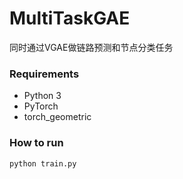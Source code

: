 # MultiTaskGAE

同时通过VGAE做链路预测和节点分类任务

### Requirements
- Python 3
- PyTorch 
- torch_geometric

### How to run
```bash
python train.py
```
